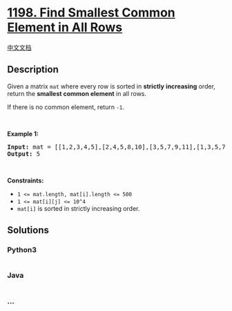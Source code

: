 # [1198. Find Smallest Common Element in All Rows](https://leetcode.com/problems/find-smallest-common-element-in-all-rows)

[中文文档](/solution/1100-1199/1198.Find%20Smallest%20Common%20Element%20in%20All%20Rows/README.md)

## Description

<p>Given a matrix <code>mat</code> where every row is sorted in <strong>strictly</strong> <strong>increasing</strong> order, return the <strong>smallest common element</strong> in all rows.</p>

<p>If there is no common element, return <code>-1</code>.</p>

<p> </p>
<p><strong>Example 1:</strong></p>
<pre><strong>Input:</strong> mat = [[1,2,3,4,5],[2,4,5,8,10],[3,5,7,9,11],[1,3,5,7,9]]
<strong>Output:</strong> 5
</pre>
<p> </p>
<p><strong>Constraints:</strong></p>

<ul>
	<li><code>1 <= mat.length, mat[i].length <= 500</code></li>
	<li><code>1 <= mat[i][j] <= 10^4</code></li>
	<li><code>mat[i]</code> is sorted in strictly increasing order.</li>
</ul>

## Solutions

<!-- tabs:start -->

### **Python3**

```python

```

### **Java**

```java

```

### **...**

```

```

<!-- tabs:end -->
